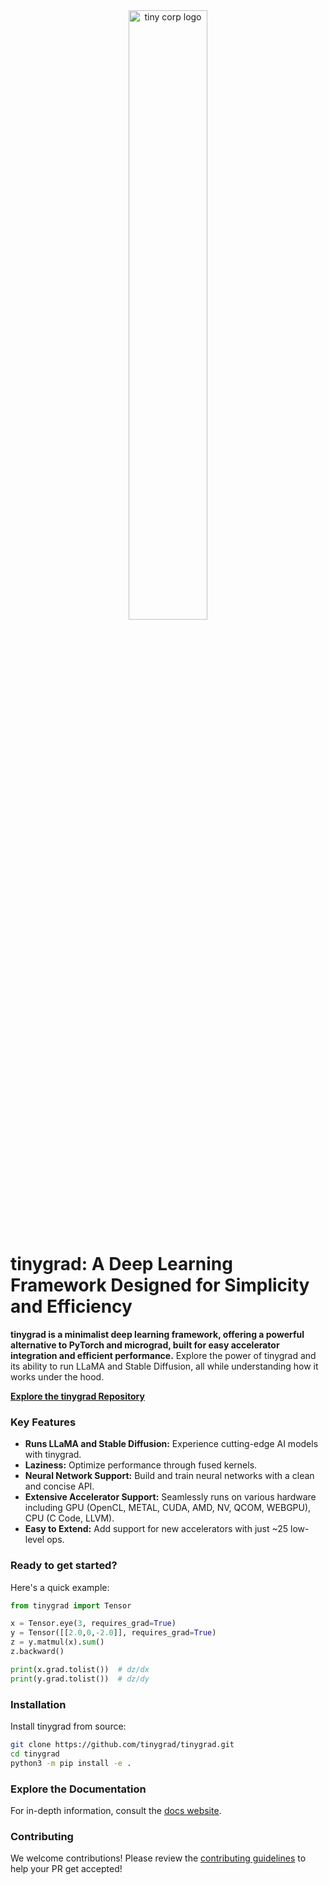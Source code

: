 <div align="center">

<picture>
  <source media="(prefers-color-scheme: light)" srcset="/docs/logo_tiny_light.svg">
  <img alt="tiny corp logo" src="/docs/logo_tiny_dark.svg" width="50%" height="50%">
</picture>

</div>

# tinygrad: A Deep Learning Framework Designed for Simplicity and Efficiency

**tinygrad is a minimalist deep learning framework, offering a powerful alternative to PyTorch and micrograd, built for easy accelerator integration and efficient performance.** Explore the power of tinygrad and its ability to run LLaMA and Stable Diffusion, all while understanding how it works under the hood.

**[Explore the tinygrad Repository](https://github.com/tinygrad/tinygrad)**

### Key Features

*   **Runs LLaMA and Stable Diffusion:** Experience cutting-edge AI models with tinygrad.
*   **Laziness:** Optimize performance through fused kernels.
*   **Neural Network Support:** Build and train neural networks with a clean and concise API.
*   **Extensive Accelerator Support:** Seamlessly runs on various hardware including GPU (OpenCL, METAL, CUDA, AMD, NV, QCOM, WEBGPU), CPU (C Code, LLVM).
*   **Easy to Extend:** Add support for new accelerators with just ~25 low-level ops.

### Ready to get started?

Here's a quick example:
```python
from tinygrad import Tensor

x = Tensor.eye(3, requires_grad=True)
y = Tensor([[2.0,0,-2.0]], requires_grad=True)
z = y.matmul(x).sum()
z.backward()

print(x.grad.tolist())  # dz/dx
print(y.grad.tolist())  # dz/dy
```

### Installation

Install tinygrad from source:

```bash
git clone https://github.com/tinygrad/tinygrad.git
cd tinygrad
python3 -m pip install -e .
```
### Explore the Documentation
For in-depth information, consult the [docs website](https://docs.tinygrad.org/).

### Contributing

We welcome contributions! Please review the [contributing guidelines](https://github.com/tinygrad/tinygrad#contributing) to help your PR get accepted!
